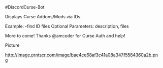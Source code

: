 #DiscordCurse-Bot

Displays Curse Addons/Mods via IDs. 

Example: -find ID files
Optional Parameters: description, files

More to come!
Thanks @amcoder for Curse Auth and help!

Picture

http://image.prntscr.com/image/bae4ce68af3c41a08a347f5584360a2b.png
